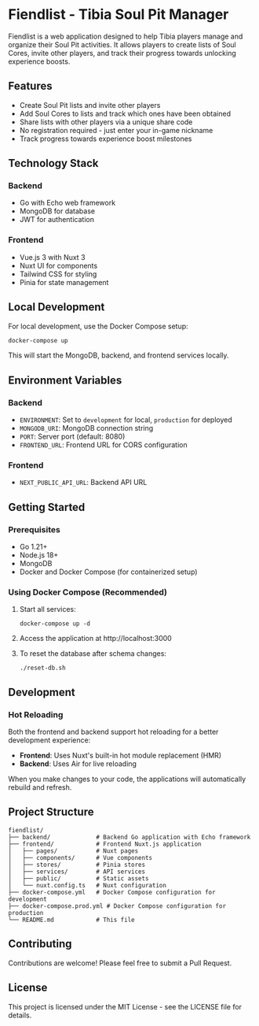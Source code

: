 # Fiendlist - Tibia Soul Pit Manager

Fiendlist is a web application designed to help Tibia players manage and organize their Soul Pit activities. It allows players to create lists of Soul Cores, invite other players, and track their progress towards unlocking experience boosts.

## Features

- Create Soul Pit lists and invite other players
- Add Soul Cores to lists and track which ones have been obtained
- Share lists with other players via a unique share code
- No registration required - just enter your in-game nickname
- Track progress towards experience boost milestones

## Technology Stack

### Backend
- Go with Echo web framework
- MongoDB for database
- JWT for authentication

### Frontend
- Vue.js 3 with Nuxt 3
- Nuxt UI for components
- Tailwind CSS for styling
- Pinia for state management


## Local Development

For local development, use the Docker Compose setup:

```bash
docker-compose up
```

This will start the MongoDB, backend, and frontend services locally.

## Environment Variables

### Backend

- `ENVIRONMENT`: Set to `development` for local, `production` for deployed
- `MONGODB_URI`: MongoDB connection string
- `PORT`: Server port (default: 8080)
- `FRONTEND_URL`: Frontend URL for CORS configuration

### Frontend

- `NEXT_PUBLIC_API_URL`: Backend API URL

## Getting Started

### Prerequisites

- Go 1.21+
- Node.js 18+
- MongoDB
- Docker and Docker Compose (for containerized setup)

### Using Docker Compose (Recommended)

1. Start all services:
   ```
   docker-compose up -d
   ```

2. Access the application at http://localhost:3000

3. To reset the database after schema changes:
   ```
   ./reset-db.sh
   ```


## Development

### Hot Reloading

Both the frontend and backend support hot reloading for a better development experience:

- **Frontend**: Uses Nuxt's built-in hot module replacement (HMR)
- **Backend**: Uses Air for live reloading

When you make changes to your code, the applications will automatically rebuild and refresh.

## Project Structure

```
fiendlist/
├── backend/             # Backend Go application with Echo framework
├── frontend/            # Frontend Nuxt.js application
│   ├── pages/           # Nuxt pages
│   ├── components/      # Vue components
│   ├── stores/          # Pinia stores
│   ├── services/        # API services
│   ├── public/          # Static assets
│   └── nuxt.config.ts   # Nuxt configuration
├── docker-compose.yml   # Docker Compose configuration for development
├── docker-compose.prod.yml # Docker Compose configuration for production
└── README.md            # This file
```


## Contributing

Contributions are welcome! Please feel free to submit a Pull Request.

## License

This project is licensed under the MIT License - see the LICENSE file for details. 